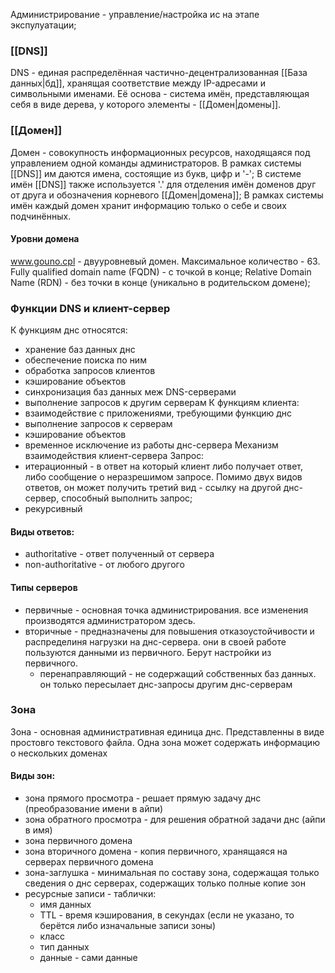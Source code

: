 Администрирование - управление/настройка ис на этапе экспулуатации;
### [[DNS]]
DNS - единая распределённая частично-децентрализованная [[База данных|бд]], хранящая соответствие между IP-адресами и символьными именами.
Её основа - система имён, представляющая себя в виде дерева, у которого элементы - [[Домен|домены]].
### [[Домен]] 
Домен - совокупность информационных ресурсов, находящаяся под управлением одной команды администраторов. 
В рамках системы [[DNS]] им даются имена, состоящие из букв, цифр и '-';
В системе имён [[DNS]] также используется '.' для отделения имён доменов друг от друга и обозначения корневого [[Домен|домена]];
В рамках системы имён каждый домен хранит информацию только о себе и своих подчинённых.
#### Уровни домена
www.gouno.cpl - двууровневый домен. Максимальное количество - 63.
Fully qualified domain name (FQDN) - с точкой в конце;
Relative Domain Name (RDN) - без точки в конце (уникально в родительском домене);
### Функции DNS и клиент-сервер
К функциям днс относятся:
- хранение баз данных днс
- обеспечение поиска по ним
- обработка запросов клиентов
- кэширование объектов
- синхронизация баз данных меж DNS-серверами
- выполнение запросов к другим серверам
К функциям клиента:
- взаимодействие с приложениями, требующими функцию днс
- выполнение запросов к серверам
- кэширование объектов
- временное исключение из работы днс-сервера
Механизм взаимодействия клиент-сервера
Запрос:
- итерационный - в ответ на который клиент либо получает ответ, либо сообщение о неразрешимом запросе. Помимо двух видов ответов, он может получить третий вид - ссылку на другой днс-сервер, способный выполнить запрос;
- рекурсивный
#### Виды ответов:
- authoritative - ответ полученный от сервера
- non-authoritative - от любого другого
#### Типы серверов
- первичные - основная точка администрирования. все изменения производятся администратором здесь.
- вторичные - предназначены для повышения отказоустойчивости и распределиня нагрузки на днс-сервера. они в своей работе пользуются данными из первичного. Берут настройки из первичного.
	- перенаправляющий - не содержащий собственных баз данных. он только пересылает днс-запросы другим днс-серверам
### Зона
Зона - основная административная единица днс. Представленны в виде простовго текстового файла. Одна зона может содержать информацию о нескольких доменах
#### Виды зон:
- зона прямого просмотра - решает прямую задачу днс (преобразование имени в айпи)
- зона обратного просмотра - для решения обратной задачи днс (айпи в имя)
- зона первичного домена
- зона вторичного домена - копия первичного, хранящаяся на серверах первичного домена
- зона-заглушка - минимальная по составу зона, содержащая только сведения о днс серверах, содержащих только полные копие зон
- ресурсные записи - таблички:
	- имя данных
	- TTL - время кэширования, в секундах (если не указано, то берётся либо изначальные записи зоны)
	- класс
	- тип данных
	- данные - сами данные
